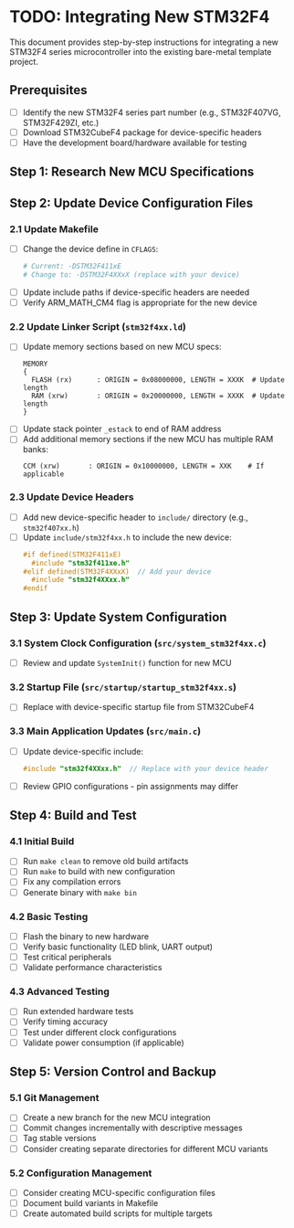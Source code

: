 # TODO: Integrating New STM32F4 

This document provides step-by-step instructions for integrating a new STM32F4 series microcontroller into the existing bare-metal template project.

## Prerequisites
- [ ] Identify the new STM32F4 series part number (e.g., STM32F407VG, STM32F429ZI, etc.)
- [ ] Download STM32CubeF4 package for device-specific headers
- [ ] Have the development board/hardware available for testing

## Step 1: Research New MCU Specifications
## Step 2: Update Device Configuration Files

### 2.1 Update Makefile
- [ ] Change the device define in `CFLAGS`:
  ```makefile
  # Current: -DSTM32F411xE
  # Change to: -DSTM32F4XXxX (replace with your device)
  ```
- [ ] Update include paths if device-specific headers are needed
- [ ] Verify ARM_MATH_CM4 flag is appropriate for the new device

### 2.2 Update Linker Script (`stm32f4xx.ld`)
- [ ] Update memory sections based on new MCU specs:
  ```ld
  MEMORY
  {
    FLASH (rx)      : ORIGIN = 0x08000000, LENGTH = XXXK  # Update length
    RAM (xrw)       : ORIGIN = 0x20000000, LENGTH = XXXK  # Update length
  }
  ```
- [ ] Update stack pointer `_estack` to end of RAM address
- [ ] Add additional memory sections if the new MCU has multiple RAM banks:
  ```ld
  CCM (xrw)       : ORIGIN = 0x10000000, LENGTH = XXK    # If applicable
  ```

### 2.3 Update Device Headers
- [ ] Add new device-specific header to `include/` directory (e.g., `stm32f407xx.h`)
- [ ] Update `include/stm32f4xx.h` to include the new device:
  ```c
  #if defined(STM32F411xE)
    #include "stm32f411xe.h"
  #elif defined(STM32F4XXxX)  // Add your device
    #include "stm32f4XXxx.h"
  #endif
  ```

## Step 3: Update System Configuration

### 3.1 System Clock Configuration (`src/system_stm32f4xx.c`)
- [ ] Review and update `SystemInit()` function for new MCU
### 3.2 Startup File (`src/startup/startup_stm32f4xx.s`)
- [ ] Replace with device-specific startup file from STM32CubeF4
### 3.3 Main Application Updates (`src/main.c`)
- [ ] Update device-specific include:
  ```c
  #include "stm32f4XXxx.h"  // Replace with your device header
  ```
- [ ] Review GPIO configurations - pin assignments may differ

## Step 4: Build and Test

### 4.1 Initial Build
- [ ] Run `make clean` to remove old build artifacts
- [ ] Run `make` to build with new configuration
- [ ] Fix any compilation errors
- [ ] Generate binary with `make bin`

### 4.2 Basic Testing
- [ ] Flash the binary to new hardware
- [ ] Verify basic functionality (LED blink, UART output)
- [ ] Test critical peripherals
- [ ] Validate performance characteristics

### 4.3 Advanced Testing
- [ ] Run extended hardware tests
- [ ] Verify timing accuracy
- [ ] Test under different clock configurations
- [ ] Validate power consumption (if applicable)

## Step 5: Version Control and Backup

### 5.1 Git Management
- [ ] Create a new branch for the new MCU integration
- [ ] Commit changes incrementally with descriptive messages
- [ ] Tag stable versions
- [ ] Consider creating separate directories for different MCU variants

### 5.2 Configuration Management
- [ ] Consider creating MCU-specific configuration files
- [ ] Document build variants in Makefile
- [ ] Create automated build scripts for multiple targets